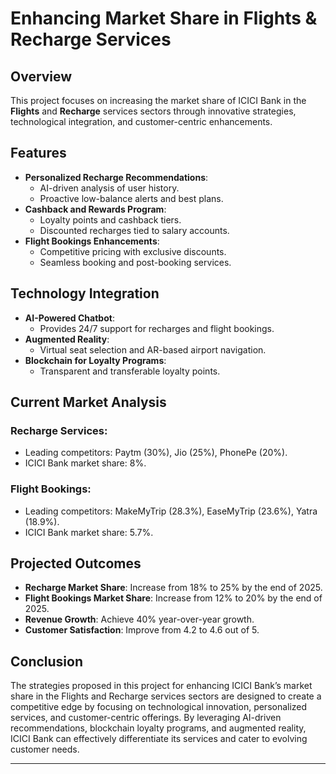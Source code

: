 

# Enhancing Market Share in Flights & Recharge Services

## Overview
This project focuses on increasing the market share of ICICI Bank in the **Flights** and **Recharge** services sectors through innovative strategies, technological integration, and customer-centric enhancements.

## Features
- **Personalized Recharge Recommendations**:
  - AI-driven analysis of user history.
  - Proactive low-balance alerts and best plans.
- **Cashback and Rewards Program**:
  - Loyalty points and cashback tiers.
  - Discounted recharges tied to salary accounts.
- **Flight Bookings Enhancements**:
  - Competitive pricing with exclusive discounts.
  - Seamless booking and post-booking services.

## Technology Integration
- **AI-Powered Chatbot**:
  - Provides 24/7 support for recharges and flight bookings.
- **Augmented Reality**:
  - Virtual seat selection and AR-based airport navigation.
- **Blockchain for Loyalty Programs**:
  - Transparent and transferable loyalty points.

## Current Market Analysis
### Recharge Services:
- Leading competitors: Paytm (30%), Jio (25%), PhonePe (20%).
- ICICI Bank market share: 8%.

### Flight Bookings:
- Leading competitors: MakeMyTrip (28.3%), EaseMyTrip (23.6%), Yatra (18.9%).
- ICICI Bank market share: 5.7%.

## Projected Outcomes
- **Recharge Market Share**: Increase from 18% to 25% by the end of 2025.
- **Flight Bookings Market Share**: Increase from 12% to 20% by the end of 2025.
- **Revenue Growth**: Achieve 40% year-over-year growth.
- **Customer Satisfaction**: Improve from 4.2 to 4.6 out of 5.


## Conclusion
 The strategies proposed in this project for enhancing ICICI Bank’s market share in the Flights and Recharge services sectors are designed to create a competitive edge by focusing on technological innovation, personalized services, and customer-centric offerings. By leveraging AI-driven recommendations, blockchain loyalty programs, and augmented reality, ICICI Bank can effectively differentiate its services and cater to evolving customer needs.
 
---

